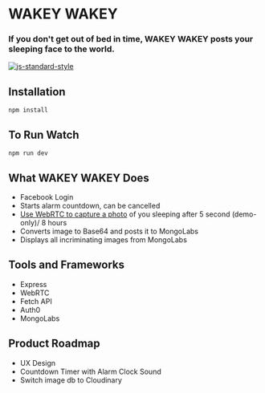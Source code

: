 # WAKEY WAKEY
### If you don't get out of bed in time, WAKEY WAKEY posts your sleeping face to the world.
[![js-standard-style](https://img.shields.io/badge/code%20style-standard-green.svg?style=flat-square)](https://github.com/feross/standard)

## Installation
```
npm install
```

## To Run Watch
```
npm run dev
```
## What WAKEY WAKEY Does
* Facebook Login
* Starts alarm countdown, can be cancelled
* [Use WebRTC to capture a photo](https://github.com/mdn/samples-server/tree/master/s/webrtc-capturestill) of you sleeping after 5 second (demo-only)/ 8 hours
* Converts image to Base64 and posts it to MongoLabs
* Displays all incriminating images from MongoLabs

## Tools and Frameworks
* Express
* WebRTC
* Fetch API
* Auth0
* MongoLabs

## Product Roadmap
* UX Design
* Countdown Timer with Alarm Clock Sound
* Switch image db to Cloudinary
